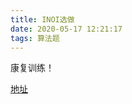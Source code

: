 ```yaml
---
title: INOI选做
date: 2020-05-17 12:21:17
tags: 算法题
---
```


康复训练！

<!-- more -->

[地址](https://blog.csdn.net/dxyinme/article/details/105024056)

